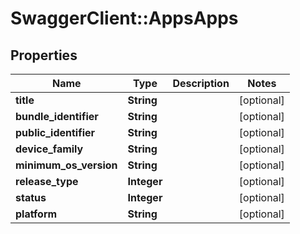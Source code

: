 # SwaggerClient::AppsApps

## Properties
Name | Type | Description | Notes
------------ | ------------- | ------------- | -------------
**title** | **String** |  | [optional] 
**bundle_identifier** | **String** |  | [optional] 
**public_identifier** | **String** |  | [optional] 
**device_family** | **String** |  | [optional] 
**minimum_os_version** | **String** |  | [optional] 
**release_type** | **Integer** |  | [optional] 
**status** | **Integer** |  | [optional] 
**platform** | **String** |  | [optional] 


